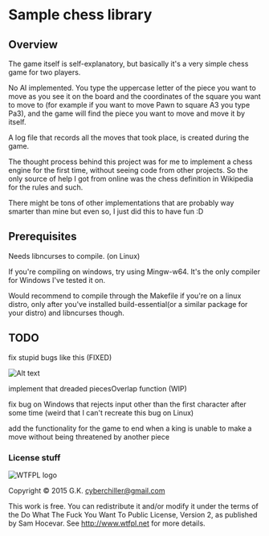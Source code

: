 # Sample chess library
## Overview

The game itself is self-explanatory, but basically it's a very simple chess game for two players.

No AI implemented. You type the uppercase letter of the piece you want to move as you see it on the board and the coordinates of the square you want to move to (for example if you want to move Pawn to square A3 you type Pa3), and the game will find the piece you want to move and move it by itself.

A log file that records all the moves that took place, is created during the game.

The thought process behind this project was for me to implement a chess engine for the first time, without seeing code from other projects. So the only source of help I got from online was the chess definition in Wikipedia for the rules and such.

There might be tons of other implementations that are probably way smarter than mine but even so, I just did this to have fun :D

## Prerequisites

Needs libncurses to compile. (on Linux)

If you're compiling on windows, try using Mingw-w64. It's the only compiler for Windows I've tested it on.

Would recommend to compile through the Makefile if you're on a linux distro, only after you've installed build-essential(or a similar package for your distro) and libncurses though.

## TODO

fix stupid bugs like this (FIXED)

![Alt text](http://i.imgur.com/u7DMUjg.png)

implement that dreaded piecesOverlap function (WIP)

fix bug on Windows that rejects input other than the first character after some time (weird that I can't recreate this bug on Linux)

add the functionality for the game to end when a king is unable to make a move without being threatened by another piece

### License stuff

![WTFPL logo](http://www.wtfpl.net/wp-content/uploads/2012/12/logo-220x1601.png)

Copyright © 2015 G.K. <cyberchiller@gmail.com>

This work is free. You can redistribute it and/or modify it under the
terms of the Do What The Fuck You Want To Public License, Version 2,
as published by Sam Hocevar. See http://www.wtfpl.net for more details.
